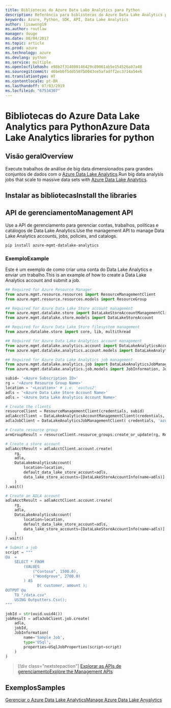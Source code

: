 ```yaml
---
title: Bibliotecas do Azure Data Lake Analytics para Python
description: Referência para bibliotecas do Azure Data Lake Analytics para Python
keywords: Azure, Python, SDK, API, Data Lake Analytics
author: lisawong19
ms.author: routlaw
manager: douge
ms.date: 08/04/2017
ms.topic: article
ms.prod: azure
ms.technology: azure
ms.devlang: python
ms.service: multiple
ms.openlocfilehash: e98b2f314080146429c89061ab5e154526a87a48
ms.sourcegitcommit: 46bebbf5dd558750043ce5afadff2ec3714a54e6
ms.translationtype: HT
ms.contentlocale: pt-BR
ms.lasthandoff: 07/03/2019
ms.locfileid: "67534307"
---
```

# <a name="azure-data-lake-analytics-libraries-for-python"></a><span data-ttu-id="88b04-104">Bibliotecas do Azure Data Lake Analytics para Python</span><span class="sxs-lookup"><span data-stu-id="88b04-104">Azure Data Lake Analytics libraries for python</span></span>

## <a name="overview"></a><span data-ttu-id="88b04-105">Visão geral</span><span class="sxs-lookup"><span data-stu-id="88b04-105">Overview</span></span>
<span data-ttu-id="88b04-106">Execute trabalhos de análise de big data dimensionados para grandes conjuntos de dados com o [Azure Data Lake Analytics](/azure/data-lake-analytics/data-lake-analytics-overview).</span><span class="sxs-lookup"><span data-stu-id="88b04-106">Run big data analysis jobs that scale to massive data sets with [Azure Data Lake Analytics](/azure/data-lake-analytics/data-lake-analytics-overview).</span></span>

## <a name="install-the-libraries"></a><span data-ttu-id="88b04-107">Instalar as bibliotecas</span><span class="sxs-lookup"><span data-stu-id="88b04-107">Install the libraries</span></span>

## <a name="management-api"></a><span data-ttu-id="88b04-108">API de gerenciamento</span><span class="sxs-lookup"><span data-stu-id="88b04-108">Management API</span></span>
<span data-ttu-id="88b04-109">Use a API de gerenciamento para gerenciar contas, trabalhos, políticas e catálogos de Data Lake Analytics.</span><span class="sxs-lookup"><span data-stu-id="88b04-109">Use the management API to manage Data Lake Analytics accounts, jobs, policies, and catalogs.</span></span>

```bash
pip install azure-mgmt-datalake-analytics
```

### <a name="example"></a><span data-ttu-id="88b04-110">Exemplo</span><span class="sxs-lookup"><span data-stu-id="88b04-110">Example</span></span>
<span data-ttu-id="88b04-111">Este é um exemplo de como criar uma conta do Data Lake Analytics e enviar um trabalho.</span><span class="sxs-lookup"><span data-stu-id="88b04-111">This is an example of how to create a Data Lake Analytics account and submit a job.</span></span> 

```python
## Required for Azure Resource Manager
from azure.mgmt.resource.resources import ResourceManagementClient
from azure.mgmt.resource.resources.models import ResourceGroup

## Required for Azure Data Lake Store account management
from azure.mgmt.datalake.store import DataLakeStoreAccountManagementClient
from azure.mgmt.datalake.store.models import DataLakeStoreAccount

## Required for Azure Data Lake Store filesystem management
from azure.datalake.store import core, lib, multithread

## Required for Azure Data Lake Analytics account management
from azure.mgmt.datalake.analytics.account import DataLakeAnalyticsAccountManagementClient
from azure.mgmt.datalake.analytics.account.models import DataLakeAnalyticsAccount, DataLakeStoreAccountInfo

## Required for Azure Data Lake Analytics job management
from azure.mgmt.datalake.analytics.job import DataLakeAnalyticsJobManagementClient
from azure.mgmt.datalake.analytics.job.models import JobInformation, JobState, USqlJobProperties

subid= '<Azure Subscription ID>'
rg = '<Azure Resource Group Name>'
location = '<Location>' # i.e. 'eastus2'
adls = '<Azure Data Lake Store Account Name>'
adls = '<Azure Data Lake Analytics Account Name>'

# Create the clients
resourceClient = ResourceManagementClient(credentials, subid)
adlaAcctClient = DataLakeAnalyticsAccountManagementClient(credentials, subid)
adlaJobClient = DataLakeAnalyticsJobManagementClient( credentials, 'azuredatalakeanalytics.net')

# Create resource group
armGroupResult = resourceClient.resource_groups.create_or_update(rg, ResourceGroup(location=location))

# Create a store account
adlaAcctResult = adlaAcctClient.account.create(
    rg,
    adla,
    DataLakeAnalyticsAccount(
        location=location,
        default_data_lake_store_account=adls,
        data_lake_store_accounts=[DataLakeStoreAccountInfo(name=adls)]
    )
).wait()

# Create an ADLA account
adlaAcctResult = adlaAcctClient.account.create(
    rg,
    adla,
    DataLakeAnalyticsAccount(
        location=location,
        default_data_lake_store_account=adls,
        data_lake_store_accounts=[DataLakeStoreAccountInfo(name=adls)]
    )
).wait()

# Submit a job
script = """
@a  = 
    SELECT * FROM 
        (VALUES
            ("Contoso", 1500.0),
            ("Woodgrove", 2700.0)
        ) AS 
              D( customer, amount );
OUTPUT @a
    TO "/data.csv"
    USING Outputters.Csv();
"""

jobId = str(uuid.uuid4())
jobResult = adlaJobClient.job.create(
    adla,
    jobId,
    JobInformation(
        name='Sample Job',
        type='USql',
        properties=USqlJobProperties(script=script)
    )
)
```

> [!div class="nextstepaction"]
> [<span data-ttu-id="88b04-112">Explorar as APIs de gerenciamento</span><span class="sxs-lookup"><span data-stu-id="88b04-112">Explore the Management APIs</span></span>](/python/api/overview/azure/datalakeanalytics/management)

## <a name="samples"></a><span data-ttu-id="88b04-113">Exemplos</span><span class="sxs-lookup"><span data-stu-id="88b04-113">Samples</span></span>
[<span data-ttu-id="88b04-114">Gerenciar o Azure Data Lake Analytics</span><span class="sxs-lookup"><span data-stu-id="88b04-114">Manage Azure Data Lake Anyalytics</span></span>](https://docs.microsoft.com/azure/data-lake-analytics/data-lake-analytics-manage-use-python-sdk)